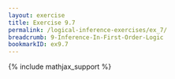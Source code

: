 ```yaml
---
layout: exercise
title: Exercise 9.7
permalink: /logical-inference-exercises/ex_7/
breadcrumb: 9-Inference-In-First-Order-Logic
bookmarkID: ex9.7
---
```


{% include mathjax_support %}
